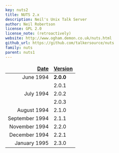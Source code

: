 ```yaml
---
key: nuts2
title: NUTS 2.x
description: Neil's Unix Talk Server
author: Neil Robertson
license: GPL 2.0
license_note: (retroactively)
website: http://www.ogham.demon.co.uk/nuts.html
github_url: https://github.com/talkersource/nuts
family: nuts
parent: nuts1
---
```


<style type="text/css">
  #versionlist { width: auto; }
  #versionlist tr td:first-child { text-align: right; white-space: nowrap; }
  #versionlist thead { font-weight: bold; text-decoration: underline; }
</style>
<table id="versionlist">
  <thead><tr><td>Date</td><td>Version</td></tr></thead>
  <tbody>
    <tr><td>June 1994</td><td><strong>2.0.0</strong></td></tr>
    <tr><td></td><td>2.0.1</td></tr>
    <tr><td>July 1994</td><td>2.0.2</td></tr>
    <tr><td></td><td>2.0.3</td></tr>
    <tr><td>August 1994</td><td>2.1.0</td></tr>
    <tr><td>September 1994</td><td>2.1.1</td></tr>
    <tr><td>November 1994</td><td>2.2.0</td></tr>
    <tr><td>December 1994</td><td>2.2.1</td></tr>
    <tr><td>January 1995</td><td>2.3.0</td></tr>
  </tbody>
</table>
